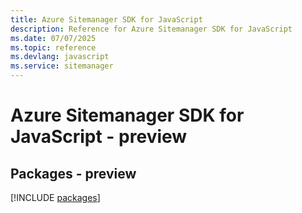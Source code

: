 ```yaml
---
title: Azure Sitemanager SDK for JavaScript
description: Reference for Azure Sitemanager SDK for JavaScript
ms.date: 07/07/2025
ms.topic: reference
ms.devlang: javascript
ms.service: sitemanager
---
```

# Azure Sitemanager SDK for JavaScript - preview
## Packages - preview
[!INCLUDE [packages](sitemanager-index.md)]